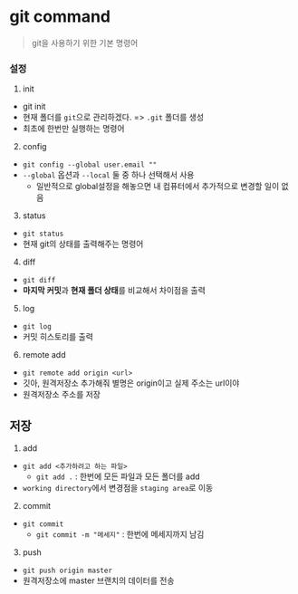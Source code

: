 # git command

> git을 사용하기 위한 기본 명령어

### 설정

1. init

- git init
- 현재 폴더를 `git`으로 관리하겠다. => `.git` 폴더를 생성
- 최초에 한번만 실행하는 명령어

2. config

- `git config --global user.email ""`
- `--global` 옵션과 `--local` 둘 중 하나 선택해서 사용
  - 일반적으로 global설정을 해놓으면 내 컴퓨터에서 추가적으로 변경할 일이 없음

3. status

- `git status`
- 현재 git의 상태를 출력해주는 명령어

4. diff

- `git diff`
- **마지막 커밋**과 **현재 폴더 상태**를 비교해서 차이점을 출력

5. log

- `git log`
- 커밋 히스토리를 출력

6. remote add

- `git remote add origin <url>`
- 깃아, 원격저장소 추가해줘 별명은 origin이고 실제 주소는 url이야
- 원격저장소 주소를 저장



## 저장

1. add

- `git add <추가하려고 하는 파일>`
  - `git add .` : 한번에 모든 파일과 모든 폴더를 add
- `working directory`에서 변경점을 `staging area`로 이동

2. commit

- `git commit`
  - `git commit -m "메세지"` : 한번에 메세지까지 남김

3. push

- `git push origin master`
- 원격저장소에 master 브랜치의 데이터를 전송



